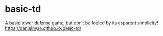 # basic-td
A basic tower defense game, but don't be fooled by its apparent simplicity!  
https://danielnyan.github.io/basic-td/
